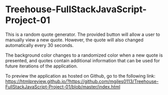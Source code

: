 # Treehouse-FullStackJavaScript-Project-01
This is a random quote generator. The provided button will allow a user to manually
view a new quote. However, the quote will also changed automatically every 30 seconds.

The background color changes to a randomized color when a new quote is presented, and
quotes contain additional information that can be used for future iterations of the
application.

To preview the application as hosted on Github, go to the following link:
https://htmlpreview.github.io/?https://github.com/mgiles0113/Treehouse-FullStackJavaScript-Project-01/blob/master/index.html